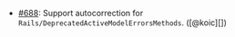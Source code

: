 * [#688](https://github.com/rubocop/rubocop-rails/pull/688): Support autocorrection for `Rails/DeprecatedActiveModelErrorsMethods`. ([@koic][])
